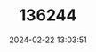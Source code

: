 ---
title: "136244"
category: "Marmosa phaea"
draft: false
date: 2024-02-22 13:03:51
languages:
  English: ["Little Woolly Mouse Opossum"]
---